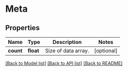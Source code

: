 # Meta

## Properties
Name | Type | Description | Notes
------------ | ------------- | ------------- | -------------
**count** | **float** | Size of data array. | [optional] 

[[Back to Model list]](../../README.md#documentation-for-models) [[Back to API list]](../../README.md#documentation-for-api-endpoints) [[Back to README]](../../README.md)

